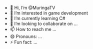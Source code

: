 - 👋 Hi, I’m @MuringaTV
- 👀 I’m interested in game development
- 🌱 I’m currently learning C#
- 💞️ I’m looking to collaborate on ...
- 📫 How to reach me ...
- 😄 Pronouns: ...
- ⚡ Fun fact: ...

<!---
MuringaTV/MuringaTV is a ✨ special ✨ repository because its `README.md` (this file) appears on your GitHub profile.
You can click the Preview link to take a look at your changes.
--->
